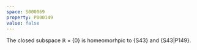 ```yaml
---
space: S000069
property: P000149
value: false
---
```


The closed subspace $\mathbb R\times\{0\}$ is homeomorhpic to
{S43} and {S43|P149}.
